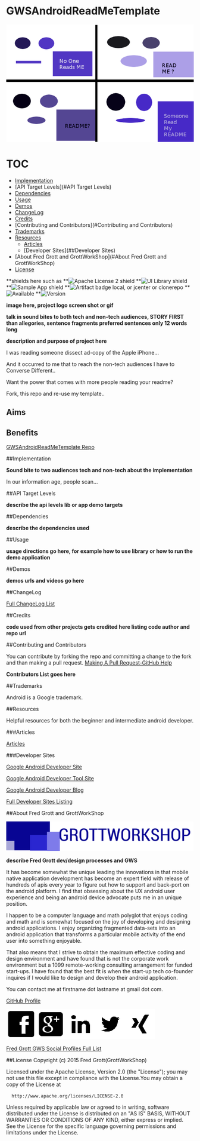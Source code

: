 # GWSAndroidReadMeTemplate
![ReadMe Template cartoon](/art/readmetemplatecartoon.png)

# TOC

* [Implementation](#Implementation)
* [API Target Levels](#API Target Levels)
* [Dependencies](#Dependencies)
* [Usage](#Usage)
* [Demos](#Demos)
* [ChangeLog](#ChangeLog)
* [Credits](#Credits)
* [Contributing and Contributors](#Contributing and Contributors)
* [Trademarks](#Trademarks)
* [Resources](#Resources)
   * [Articles](##Articles)
   * [Developer Sites](##Developer Sites)
* [About Fred Grott and GrottWorkShop](#About Fred Grott and GrottWorkShop)
* [License](#License)

**shields here such as
**![Apache License 2 shield](https://img.shields.io/badge/License-Apache2-red.svg)
**![UI Library shield](https://img.shields.io/badge/LibraryType-UI-blue.svg)
**![Sample App shield](https://img.shields.io/badge/App-Sample-green.svg)
**![Artifact badge local, or jcenter or clonerepo](https://img.shields.io/badge/Artifact-JCenter-pink.svg)
**![Available ](https://img.shields.io/badge/available-1099remote-green.svg)
**![Version](https://img.shields.io/badge/version-1.00-grey.svg)




**image here, project logo screen shot or gif**


**talk in sound bites to both tech and non-tech audiences, STORY FIRST than allegories, sentence fragments preferred sentences only 12 words long**

**description and purpose of project here**

I was reading someone dissect ad-copy of the Apple iPhone...

And it occurred to me that to reach the non-tech audiences I have to Converse Different..

Want the power that comes with more people reading your readme?

Fork, this repo and re-use my template..

## Aims

## Benefits



[GWSAndroidReadMeTemplate Repo](https://github.com/shareme/GWSAndroidReadMeTemplate)

##Implementation

**Sound bite to two audiences tech and non-tech about the implementation**

In our information age, people scan...



##API Target Levels

**describe the api levels lib or app demo targets**

##Dependencies

**describe the dependencies used**

##Usage

**usage directions go here, for example how to use library or how to run the demo
application**

##Demos

**demos urls and videos go here**


##ChangeLog

[Full ChangeLog List](https://github.com/shareme/GWSAndroidReadMeTemplate/changelog/)




##Credits

**code used from other projects gets credited here listing code author and repo url**

##Contributing and Contributors

You can contribute by forking the repo and committing a change to the fork and than making a pull request. [Making A Pull Request-GitHub Help]()

**Contributors List goes here**


##Trademarks

Android is a Google trademark.

##Resources

Helpful resources for both the beginner and intermediate android developer.

###Articles

[Articles](https://github.com/shareme/GWSAndroidReadMeTemplate/artilces/)

###Developer Sites

[Google Android Developer Site](http://developer.android.com)

[Google Android Developer Tool Site](http://tools.android.com)

[Google Android Developer Blog](http://android-developers.blogspot.com/)

[Full Developer Sites Listing](https://github.com/shareme/GWSAndroidReadMeTemplate/devsites/)



##About Fred Grott and GrottWorkShop

![GWS Logo](/art/gws_logo_longform_final.png)

**describe Fred Grott dev/design processes and GWS**

It has become somewhat the unique leading the innovations in that mobile native
application development has become an expert field with release of hundreds of apis
every year to figure out how to support and back-port on the android platform. I find
that obsessing about the UX android user experience and being an android device advocate puts me in an unique position.

I happen to be a computer language and math polyglot that enjoys coding and math and
is somewhat focused on the joy of developing and designing android applications. I enjoy organizing fragmented data-sets into an android application that transforms a particular mobile activity of the end user into something enjoyable.

That also means that I strive to obtain the maximum effective coding and design environment and have found that is not the corporate work environment but a 1099 remote-working consulting arrangement for funded start-ups. I have found that the best fit is when the start-up tech co-founder inquires if I would like to design and develop their android application.


You can contact me at firstname dot lastname at gmail dot com.

[GitHub Profile](https://github.com/shareme)



[![FaceBook profile](/art/fb80x80.png)](http://www.facebook.com/fredgrott)[![GooglePlus profile](/art/googleplus80x80.png)](https://plus.google.com/u/0/+FredGrott/about)[![LinkedIN profile](/art/linkedin80x80.png)](http://www.linkedin.com/in/shareme/en)[![Twitter profile](/art/twitter80x80.png)](https://twitter.com/fredgrott)[![Xing profile](/art/xing80x80.png)](https://www.xing.com/profile/Fred_Grott?sc_o=mxb_p)

[Fred Grott GWS Social Profiles Full List](https://github.com/shareme/GWSAndroidReadMeTemplate/sociallist/)

##License
Copyright (c) 2015 Fred Grott(GrottWorkShop)

Licensed under the Apache License, Version 2.0 (the "License"); you may not use this file except in compliance with the License.You may obtain a copy of the License at

      http://www.apache.org/licenses/LICENSE-2.0

Unless required by applicable law or agreed to in writing, software distributed under the License is distributed on an "AS IS" BASIS, WITHOUT WARRANTIES OR CONDITIONS OF ANY KIND, either express or implied. See the License for the specific language governing permissions and limitations under the License.
